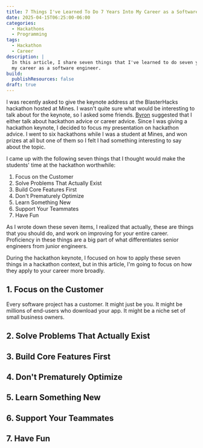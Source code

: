 ```yaml
---
title: 7 Things I've Learned To Do 7 Years Into My Career as a Software Engineer
date: 2025-04-15T06:25:00-06:00
categories:
  - Hackathons
  - Programming
tags:
  - Hackathon
  - Career
description: |
  In this article, I share seven things that I've learned to do seven years into
  my career as a software engineer.
build:
  publishResources: false
draft: true
---
```


I was recently asked to give the keynote address at the BlasterHacks hackathon
hosted at Mines. I wasn't quite sure what would be interesting to talk about for
the keynote, so I asked some friends. [Byron](https://b-sharman.dev/) suggested
that I either talk about hackathon advice or career advice. Since I was giving a
hackathon keynote, I decided to focus my presentation on hackathon advice. I
went to six hackathons while I was a student at Mines, and won prizes at all but
one of them so I felt I had something interesting to say about the topic.

I came up with the following seven things that I thought would make the
students' time at the hackathon worthwhile:

1. Focus on the Customer
2. Solve Problems That Actually Exist
3. Build Core Features First
4. Don't Prematurely Optimize
5. Learn Something New
6. Support Your Teammates
7. Have Fun

As I wrote down these seven items, I realized that actually, these are things
that you should do, and work on improving for your entire career. Proficiency in
these things are a big part of what differentiates senior engineers from junior
engineers.

During the hackathon keynote, I focused on how to apply these seven things in a
hackathon context, but in this article, I'm going to focus on how they apply to
your career more broadly.

## 1. Focus on the Customer

Every software project has a customer. It might just be you. It might be
millions of end-users who download your app. It might be a niche set of small
business owners.

## 2. Solve Problems That Actually Exist
## 3. Build Core Features First
## 4. Don't Prematurely Optimize
## 5. Learn Something New
## 6. Support Your Teammates
## 7. Have Fun